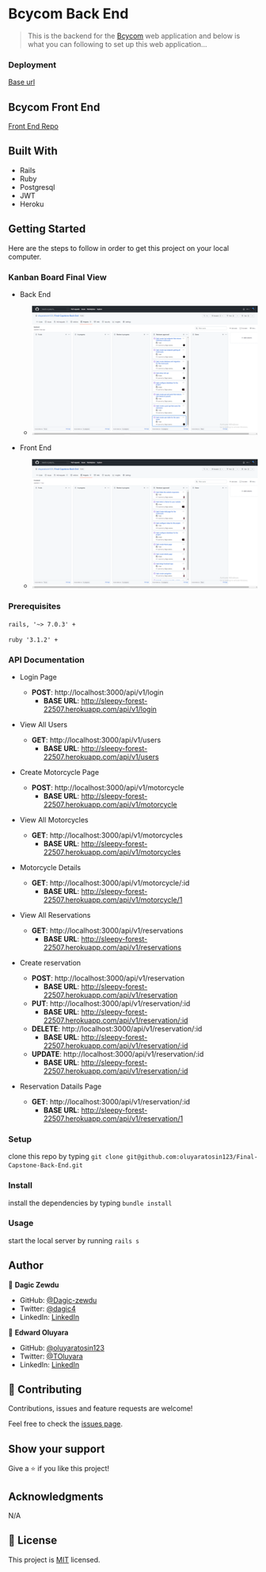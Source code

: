 # Bcycom Back End
> This is the backend for the [Bcycom](http://sleepy-forest-22507.herokuapp.com/) web application and below is what you can following to set up this web application...

### Deployment

[Base url](http://sleepy-forest-22507.herokuapp.com/)

## Bcycom Front End

[Front End Repo](https://github.com/Dagic-zewdu/final-capstone-frontend)

## Built With

- Rails
- Ruby 
- Postgresql
- JWT
- Heroku

## Getting Started

Here are the steps to follow in order to get this project on your local computer.

### Kanban Board Final View
- Back End
    - ![](./app/screenshots/Capturefg.PNG)

- Front End
    - ![](./app/screenshots/Captureui.PNG)
### Prerequisites

`rails, '~> 7.0.3' +`

`ruby '3.1.2' +`

### API Documentation
- Login Page
    - **POST**: http://localhost:3000/api/v1/login
        - **BASE URL**: http://sleepy-forest-22507.herokuapp.com/api/v1/login

- View All Users
    - **GET**: http://localhost:3000/api/v1/users
        - **BASE URL**: http://sleepy-forest-22507.herokuapp.com/api/v1/users

- Create Motorcycle Page
    - **POST**: http://localhost:3000/api/v1/motorcycle
        - **BASE URL**: http://sleepy-forest-22507.herokuapp.com/api/v1/motorcycle

- View All Motorcycles
    - **GET**: http://localhost:3000/api/v1/motorcycles
        - **BASE URL**: http://sleepy-forest-22507.herokuapp.com/api/v1/motorcycles

- Motorcycle Details
    - **GET**: http://localhost:3000/api/v1/motorcycle/:id
        - **BASE URL**: http://sleepy-forest-22507.herokuapp.com/api/v1/motorcycle/1

- View All Reservations
    - **GET**: http://localhost:3000/api/v1/reservations
        - **BASE URL**: http://sleepy-forest-22507.herokuapp.com/api/v1/reservations

- Create reservation
    - **POST**: http://localhost:3000/api/v1/reservation
        - **BASE URL**: http://sleepy-forest-22507.herokuapp.com/api/v1/reservation
    - **PUT**: http://localhost:3000/api/v1/reservation/:id
        - **BASE URL**: http://sleepy-forest-22507.herokuapp.com/api/v1/reservation/:id
    - **DELETE**: http://localhost:3000/api/v1/reservation/:id
        - **BASE URL**: http://sleepy-forest-22507.herokuapp.com/api/v1/reservation/:id
    - **UPDATE**: http://localhost:3000/api/v1/reservation/:id
        - **BASE URL**: http://sleepy-forest-22507.herokuapp.com/api/v1/reservation/:id

- Reservation Datails Page
    - **GET**: http://localhost:3000/api/v1/reservation/:id
        - **BASE URL**: http://sleepy-forest-22507.herokuapp.com/api/v1/reservation/1
    
### Setup

clone this repo by typing `git clone git@github.com:oluyaratosin123/Final-Capstone-Back-End.git`

### Install

install the dependencies by typing `bundle install`

### Usage

start the local server by running `rails s`


## Author

👤 **Dagic Zewdu**

- GitHub: [@Dagic-zewdu](https://github.com/Dagic-zewdu)
- Twitter: [@dagic4](https://twitter.com/dagic4)
- LinkedIn: [LinkedIn](https://www.linkedin.com/in/dagic-zewdu/)

👤 **Edward Oluyara**

- GitHub: [@oluyaratosin123](https://github.com/oluyaratosin123)
- Twitter: [@TOluyara](https://twitter.com/TOluyara)
- LinkedIn: [LinkedIn](https://www.linkedin.com/in/edward-oluyara/)

## 🤝 Contributing

Contributions, issues and feature requests are welcome!

Feel free to check the [issues page](issues/).

## Show your support

Give a ⭐️ if you like this project!

## Acknowledgments

 N/A

## 📝 License

This project is [MIT](lic.url) licensed.
